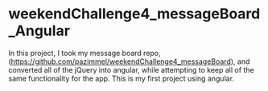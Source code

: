 # weekendChallenge4_messageBoard_Angular

In this project, I took my message board repo,
(https://github.com/pazimmel/weekendChallenge4_messageBoard),
and converted all of the jQuery into angular, while attempting to keep
all of the same functionality for the app. This is my first project 
using angular.
